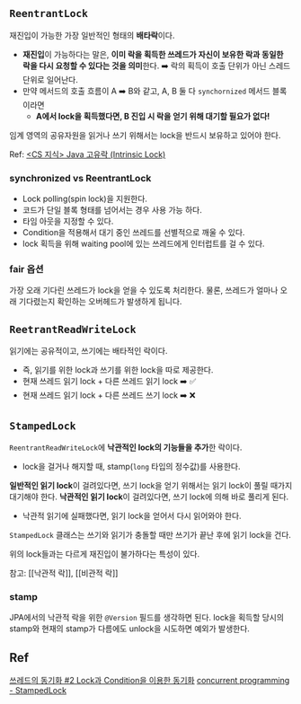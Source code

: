 ## `ReentrantLock`

재진입이 가능한 가장 일반적인 형태의 **배타락**이다.
- **재진입**이 가능하다는 말은, **이미 락을 획득한 쓰레드가 자신이 보유한 락과 동일한 락을 다시 요청할 수 있다는 것을 의미**한다. ➡️ 락의 획득이 호출 단위가 아닌 스레드 단위로 일어난다.
- 만약 메서드의 호출 흐름이 A ➡️ B와 같고, A, B 둘 다 `synchornized` 메서드 블록이라면
	- **A에서 lock을 획득했다면, B 진입 시 락을 얻기 위해 대기할 필요가 없다!**

임계 영역의 공유자원을 읽거나 쓰기 위해서는 lock을 반드시 보유하고 있어야 한다.

Ref: [<CS 지식> Java 고유락 (Intrinsic Lock)](https://velog.io/@kimmy/CS-%EC%A7%80%EC%8B%9D-Java-%EA%B3%A0%EC%9C%A0%EB%9D%BD-Intrinsic-Lock)

### synchronized vs ReentrantLock

- Lock polling(spin lock)을 지원한다.
- 코드가 단일 블록 형태를 넘어서는 경우 사용 가능 하다.
- 타임 아웃을 지정할 수 있다.
- Condition을 적용해서 대기 중인 쓰레드를 선별적으로 깨울 수 있다.
- lock 획득을 위해 waiting pool에 있는 쓰레드에게 인터럽트를 걸 수 있다.

### fair 옵션

가장 오래 기다린 쓰레드가 lock을 얻을 수 있도록 처리한다.
물론, 쓰레드가 얼마나 오래 기다렸는지 확인하는 오버헤드가 발생하게 됩니다.





## `ReetrantReadWriteLock`

읽기에는 공유적이고, 쓰기에는 배타적인 락이다.
- 즉, 읽기를 위한 lock과 쓰기를 위한 lock을 따로 제공한다.
- 현재 쓰레드 읽기 lock + 다른 쓰레드 읽기 lock ➡️ ✅
- 현재 쓰레드 읽기 lock + 다른 쓰레드 쓰기 lock ➡️ ❌


## `StampedLock`

`ReentrantReadWriteLock`에 **낙관적인 lock의 기능들을 추가**한 락이다.
- lock을 걸거나 해지할 때, stamp(`long` 타입의 정수값)를 사용한다.

**일반적인 읽기 lock**이 걸려있다면, 쓰기 lock을 얻기 위해서는 읽기 lock이 풀릴 때가지 대기해야 한다.
**낙관적인 읽기 lock**이 걸려있다면, 쓰기 lock에 의해 바로 풀리게 된다.
- 낙관적 읽기에 실패했다면, 읽기 lock을 얻어서 다시 읽어와야 한다.

`StampedLock` 클래스는 쓰기와 읽기가 충돌할 때만 쓰기가 끝난 후에 읽기 lock을 건다.

위의 lock들과는 다르게 재진입이 불가하다는 특성이 있다.

참고: [[낙관적 락]], [[비관적 락]]

### stamp

JPA에서의 낙관적 락을 위한 `@Version` 필드를 생각하면 된다.
lock을 획득할 당시의 stamp와 현재의 stamp가 다름에도 unlock을 시도하면 예외가 발생한다.


## Ref

[쓰레드의 동기화 #2 Lock과 Condition을 이용한 동기화](https://yonghwankim-dev.tistory.com/472)
[concurrent programming - StampedLock](https://rightnowdo.tistory.com/entry/JAVA-concurrent-programming-StampedLock)